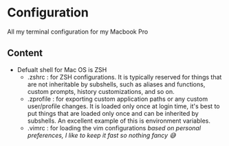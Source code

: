 # Configuration

All my terminal configuration for my Macbook Pro

## Content

- Defualt shell for Mac OS is ZSH
  - .zshrc : for ZSH configurations. It is typically reserved for things that are not inheritable by subshells, such as aliases and functions, custom prompts, history customizations, and so on.
  - .zprofile : for exporting custom application paths or any custom user/profile changes. It is loaded only once at login time, it's best to put things that are loaded only once and can be inherited by subshells. An excellent example of this is environment variables.
  - .vimrc : for loading the vim configurations _based on personal preferences, I like to keep it fast so nothing fancy 😅_
